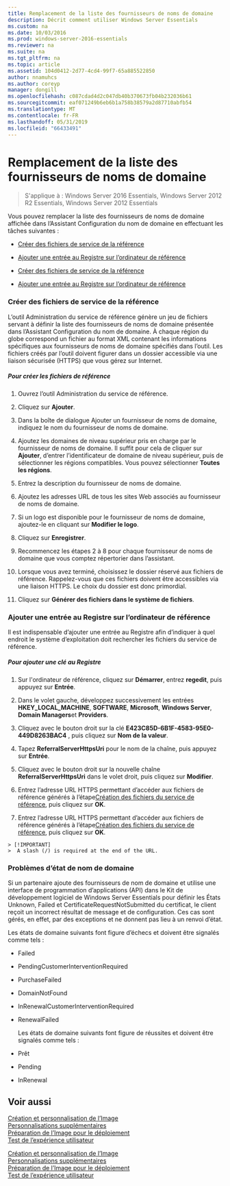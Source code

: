 ```yaml
---
title: Remplacement de la liste des fournisseurs de noms de domaine
description: Décrit comment utiliser Windows Server Essentials
ms.custom: na
ms.date: 10/03/2016
ms.prod: windows-server-2016-essentials
ms.reviewer: na
ms.suite: na
ms.tgt_pltfrm: na
ms.topic: article
ms.assetid: 104d0412-2d77-4cd4-99f7-65a885522850
author: nnamuhcs
ms.author: coreyp
manager: dongill
ms.openlocfilehash: c087cdad4d2c047db40b370673fb04b232036b61
ms.sourcegitcommit: eaf071249b6eb6b1a758b38579a2d87710abfb54
ms.translationtype: MT
ms.contentlocale: fr-FR
ms.lasthandoff: 05/31/2019
ms.locfileid: "66433491"
---
```

# <a name="replace-the-list-of-domain-name-providers"></a>Remplacement de la liste des fournisseurs de noms de domaine

>S'applique à : Windows Server 2016 Essentials, Windows Server 2012 R2 Essentials, Windows Server 2012 Essentials

Vous pouvez remplacer la liste des fournisseurs de noms de domaine affichée dans l’Assistant Configuration du nom de domaine en effectuant les tâches suivantes :  


-   [Créer des fichiers de service de la référence](Replace-the-List-of-Domain-Name-Providers.md#BKMK_ReferralFiles)  

-   [Ajouter une entrée au Registre sur l’ordinateur de référence](Replace-the-List-of-Domain-Name-Providers.md#BKMK_AddRegistry)  

-   [Créer des fichiers de service de la référence](../install/Replace-the-List-of-Domain-Name-Providers.md#BKMK_ReferralFiles)  

-   [Ajouter une entrée au Registre sur l’ordinateur de référence](../install/Replace-the-List-of-Domain-Name-Providers.md#BKMK_AddRegistry)  


###  <a name="BKMK_ReferralFiles"></a> Créer des fichiers de service de la référence  
 L’outil Administration du service de référence génère un jeu de fichiers servant à définir la liste des fournisseurs de noms de domaine présentée dans l’Assistant Configuration du nom de domaine. À chaque région du globe correspond un fichier au format XML contenant les informations spécifiques aux fournisseurs de noms de domaine spécifiés dans l’outil. Les fichiers créés par l’outil doivent figurer dans un dossier accessible via une liaison sécurisée (HTTPS) que vous gérez sur Internet.  

##### <a name="to-create-the-referral-files"></a>Pour créer les fichiers de référence  

1.  Ouvrez l’outil Administration du service de référence.  

2.  Cliquez sur **Ajouter**.  

3.  Dans la boîte de dialogue Ajouter un fournisseur de noms de domaine, indiquez le nom du fournisseur de noms de domaine.  

4.  Ajoutez les domaines de niveau supérieur pris en charge par le fournisseur de noms de domaine. Il suffit pour cela de cliquer sur **Ajouter**, d’entrer l’identificateur de domaine de niveau supérieur, puis de sélectionner les régions compatibles. Vous pouvez sélectionner **Toutes les régions**.  

5.  Entrez la description du fournisseur de noms de domaine.  

6.  Ajoutez les adresses URL de tous les sites Web associés au fournisseur de noms de domaine.  

7.  Si un logo est disponible pour le fournisseur de noms de domaine, ajoutez-le en cliquant sur **Modifier le logo**.  

8.  Cliquez sur **Enregistrer**.  

9. Recommencez les étapes 2 à 8 pour chaque fournisseur de noms de domaine que vous comptez répertorier dans l’assistant.  

10. Lorsque vous avez terminé, choisissez le dossier réservé aux fichiers de référence. Rappelez-vous que ces fichiers doivent être accessibles via une liaison HTTPS. Le choix du dossier est donc primordial.  

11. Cliquez sur **Générer des fichiers dans le système de fichiers**.  

###  <a name="BKMK_AddRegistry"></a> Ajouter une entrée au Registre sur l’ordinateur de référence  
 Il est indispensable d’ajouter une entrée au Registre afin d’indiquer à quel endroit le système d’exploitation doit rechercher les fichiers du service de référence.  

##### <a name="to-add-a-key-to-the-registry"></a>Pour ajouter une clé au Registre  

1.  Sur l'ordinateur de référence, cliquez sur **Démarrer**, entrez **regedit**, puis appuyez sur **Entrée**.  

2.  Dans le volet gauche, développez successivement les entrées **HKEY_LOCAL_MACHINE**, **SOFTWARE**, **Microsoft**, **Windows Server**, **Domain Managers**et **Providers**.  

3.  Cliquez avec le bouton droit sur la clé **E423C85D-6B1F-4583-95E0-449D8263BAC4** , puis cliquez sur **Nom de la valeur**.  

4.  Tapez **ReferralServerHttpsUri** pour le nom de la chaîne, puis appuyez sur **Entrée**.  

5.  Cliquez avec le bouton droit sur la nouvelle chaîne **ReferralServerHttpsUri** dans le volet droit, puis cliquez sur **Modifier**.  


6.  Entrez l’adresse URL HTTPS permettant d’accéder aux fichiers de référence générés à l’étape[Création des fichiers du service de référence](Replace-the-List-of-Domain-Name-Providers.md#BKMK_ReferralFiles), puis cliquez sur **OK**.  

6.  Entrez l’adresse URL HTTPS permettant d’accéder aux fichiers de référence générés à l’étape[Création des fichiers du service de référence](../install/Replace-the-List-of-Domain-Name-Providers.md#BKMK_ReferralFiles), puis cliquez sur **OK**.  


~~~
> [!IMPORTANT]
>  A slash (/) is required at the end of the URL.  
~~~

###  <a name="BKMK_ReplaceDomainNameProviders"></a> Problèmes d’état de nom de domaine  
 Si un partenaire ajoute des fournisseurs de nom de domaine et utilise une interface de programmation d’applications (API) dans le Kit de développement logiciel de Windows Server Essentials pour définir les États Unknown, Failed et CertificateRequestNotSubmitted du certificat, le client reçoit un incorrect résultat de message et de configuration. Ces cas sont gérés, en effet, par des exceptions et ne donnent pas lieu à un renvoi d’état.  

 Les états de domaine suivants font figure d’échecs et doivent être signalés comme tels :  

- Failed  

- PendingCustomerInterventionRequired  

- PurchaseFailed  

- DomainNotFound  

- InRenewalCustomerInterventionRequired  

- RenewalFailed  

  Les états de domaine suivants font figure de réussites et doivent être signalés comme tels :  

- Prêt  

- Pending  

- InRenewal  

## <a name="see-also"></a>Voir aussi  

 [Création et personnalisation de l’Image](Creating-and-Customizing-the-Image.md)   
 [Personnalisations supplémentaires](Additional-Customizations.md)   
 [Préparation de l’Image pour le déploiement](Preparing-the-Image-for-Deployment.md)   
 [Test de l’expérience utilisateur](Testing-the-Customer-Experience.md)

 [Création et personnalisation de l’Image](../install/Creating-and-Customizing-the-Image.md)   
 [Personnalisations supplémentaires](../install/Additional-Customizations.md)   
 [Préparation de l’Image pour le déploiement](../install/Preparing-the-Image-for-Deployment.md)   
 [Test de l’expérience utilisateur](../install/Testing-the-Customer-Experience.md)

